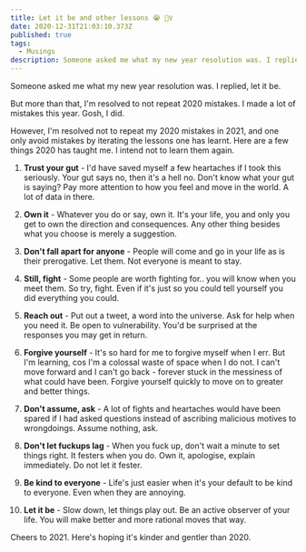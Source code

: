 ```yaml
---
title: Let it be and other lessons 😭 🤷‍♀️
date: 2020-12-31T21:03:10.373Z
published: true
tags:
  - Musings
description: Someone asked me what my new year resolution was. I replied, let it be.
---
```

Someone asked me what my new year resolution was. I replied, let it be.

But more than that, I'm resolved to not repeat 2020 mistakes. I made a lot of mistakes this year. Gosh, I did. 

However, I'm resolved not to repeat my 2020 mistakes in 2021, and one only avoid mistakes by iterating the lessons one has learnt. Here are a few things 2020 has taught me. I intend not to learn them again.

1. **Trust your gut** - I'd have saved myself a few heartaches if I took this seriously. Your gut says no, then it's a hell no. Don't know what your gut is saying? Pay more attention to how you feel and move in the world. A lot of data in there.

2. **Own it** - Whatever you do or say, own it. It's your life, you and only you get to own the direction and consequences. Any other thing besides what you choose is merely a suggestion.

3. **Don't fall apart for anyone** - People will come and go in your life as is their prerogative. Let them. Not everyone is meant to stay. 

4. **Still, fight** - Some people are worth fighting for.. you will know when you meet them. So try, fight. Even if it's just so you could tell yourself you did everything you could.

5. **Reach out** - Put out a tweet, a word into the universe. Ask for help when you need it. Be open to vulnerability. You'd be surprised at the responses you may get in return.

6. **Forgive yourself** - It's so hard for me to forgive myself when I err. But I'm learning, cos I'm a colossal waste of space when I do not. I can't move forward and I can't go back - forever stuck in the messiness of what could have been. Forgive yourself quickly to move on to greater and better things.

7. **Don't assume, ask** - A lot of fights and heartaches would have been spared if I had asked questions instead of ascribing malicious motives to wrongdoings. Assume nothing, ask. 

8. **Don't let fuckups lag** - When you fuck up, don't wait a minute to set things right. It festers when you do. Own it, apologise, explain immediately. Do not let it fester.

9. **Be kind to everyone** - Life's just easier when it's your default to be kind to everyone. Even when they are annoying.

10. **Let it be** - Slow down, let things play out. Be an active observer of your life. You will make better and more rational moves that way.



Cheers to 2021. Here's hoping it's kinder and gentler than 2020.